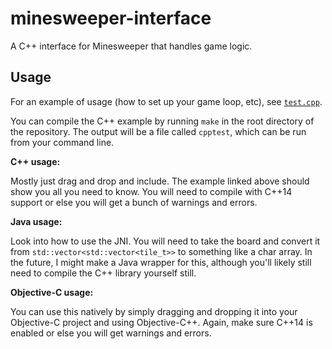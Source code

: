 # minesweeper-interface
A C++ interface for Minesweeper that handles game logic.

## Usage

For an example of usage (how to set up your game loop, etc), see [`test.cpp`](tests/cpp/test.cpp).

You can compile the C++ example by running `make` in the root directory of the repository. The output will be a file called `cpptest`, which can be run from your command line.

**C++ usage:**

Mostly just drag and drop and include. The example linked above should show you all you need to know. You will need to compile with C++14 support or else you will get a bunch of warnings and errors.

**Java usage:**

Look into how to use the JNI. You will need to take the board and convert it from `std::vector<std::vector<tile_t>>` to something like a char array. In the future, I might make a Java wrapper for this, although you'll likely still need to compile the C++ library yourself still.

**Objective-C usage:**

You can use this natively by simply dragging and dropping it into your Objective-C project and using Objective-C++. Again, make sure C++14 is enabled or else you will get warnings and errors.
